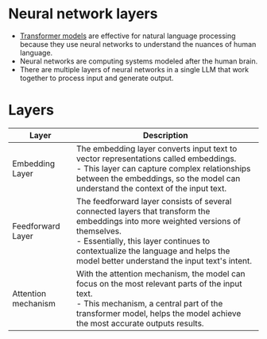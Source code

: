 # Neural network layers
- [Transformer models](https://arxiv.org/abs/1808.03314) are effective for natural language processing because they use neural networks to understand the nuances of human language. 
- Neural networks are computing systems modeled after the human brain. 
- There are multiple layers of neural networks in a single LLM that work together to process input and generate output.

# Layers

| Layer               | Description                                                                                                                                                                                                                                                               |
|---------------------|---------------------------------------------------------------------------------------------------------------------------------------------------------------------------------------------------------------------------------------------------------------------------|
| Embedding Layer     | The embedding layer converts input text to vector representations called embeddings.<br/>- This layer can capture complex relationships between the embeddings, so the model can understand the context of the input text.                                                |
| Feedforward Layer   | The feedforward layer consists of several connected layers that transform the embeddings into more weighted versions of themselves. <br/>- Essentially, this layer continues to contextualize the language and helps the model better understand the input text's intent. |
| Attention mechanism | With the attention mechanism, the model can focus on the most relevant parts of the input text. <br/>- This mechanism, a central part of the transformer model, helps the model achieve the most accurate outputs results.                                                |
